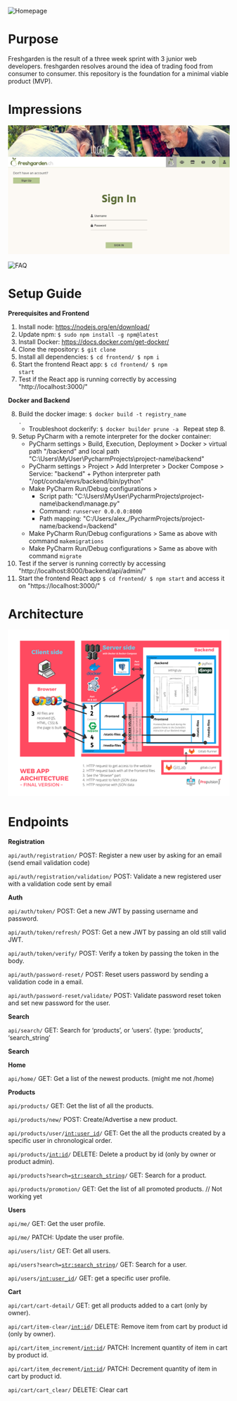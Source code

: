 ![Homepage](./frontend/src/assets/freshgarden_homepage.png "Home Page")

# Purpose
Freshgarden is the result of a three week sprint with 3 junior web developers.
freshgarden resolves around the idea of trading food from consumer to consumer.
this repository is the foundation for a minimal viable product (MVP).

# Impressions

![Sign In](./frontend/src/assets/signin.PNG "Sign In Page")

![FAQ](./frontend/src/assets/faq.png "FAQ")

# Setup Guide 
<strong>Prerequisites and Frontend</strong>

1. Install node: https://nodejs.org/en/download/
2. Update npm: <code>$ sudo npm install -g npm@latest</code>
3. Install Docker: https://docs.docker.com/get-docker/
4. Clone the repository: <code>$ git clone</code>
5. Install all dependencies: <code>$ cd frontend/ $ npm i</code> 
6. Start the frontend React app: <code>$ cd frontend/ $ npm start</code>
7. Test if the React app is running correctly by accessing "http://localhost:3000/"

<strong>Docker and Backend</strong>

8. Build the docker image: <code>$ docker build -t registry_name .</code>
    * Troubleshoot dockerify: <code>$ docker builder prune -a </code> Repeat step 8.</br>
9. Setup PyCharm with a remote interpreter for the docker container:
    * PyCharm settings > Build, Execution, Deployment > Docker > virtual path "/backend" and local path "C:\Users\MyUser\PycharmProjects\project-name\backend"
    * PyCharm settings > Project > Add Interpreter > Docker Compose > Service: "backend" + Python interpreter path "/opt/conda/envs/backend/bin/python"
    * Make PyCharm Run/Debug configurations > 
        * Script path: "C:\Users\MyUser\PycharmProjects\project-name\backend\manage.py"
        * Command: <code>runserver 0.0.0.0:8000</code>
        * Path mapping: "C:/Users/alex_/PycharmProjects/project-name/backend=/backend"
    * Make PyCharm Run/Debug configurations > Same as above with command <code>makemigrations</code>
    * Make PyCharm Run/Debug configurations > Same as above with command <code>migrate</code>
10. Test if the server is running correctly by accessing "http://localhost:8000/backend/api/admin/" 
11. Start the frontend React app <code>$ cd frontend/ $ npm start</code> and access it on "https://localhost:3000/"

# Architecture
![Architecture](./frontend/src/assets/architecture.png "Architecture")

# Endpoints
<strong>Registration</strong>

<code>api/auth/registration/</code> POST: Register a new user by asking for an email (send email validation code)

<code>api/auth/registration/validation/</code> POST: Validate a new registered user with a validation code sent by email

<strong>Auth</strong>

<code>api/auth/token/</code> POST: Get a new JWT by passing username and password.

<code>api/auth/token/refresh/</code> POST: Get a new JWT by passing an old still valid JWT.

<code>api/auth/token/verify/</code> POST: Verify a token by passing the token in the body.

<code>api/auth/password-reset/</code> POST: Reset users password by sending a validation code in a email.

<code>api/auth/password-reset/validate/</code> POST: Validate password reset token and set new password for the user.

<strong>Search</strong>

<code>api/search/</code> GET: Search for ‘products’, or ‘users’. {type: ‘products’, ‘search_string’

<strong>Search</strong>

<strong>Home</strong>

<code>api/home/</code> GET: Get a list of the newest products. (might me not /home)

<strong>Products</strong>

<code>api/products/</code> GET: Get the list of all the products.

<code>api/products/new/</code> POST: Create/Advertise a new product.

<code>api/products/user/<int:user_id>/</code> GET: Get the all the products created by a specific user in chronological order.

<code>api/products/<int:id>/</code> DELETE: Delete a product by id (only by owner or product admin).

<code>api/products?search=<str:search_string>/</code> GET: Search for a product.

<code>api/products/promotion/</code> GET: Get the list of all promoted products. // Not working yet

<strong>Users</strong> 

<code>api/me/</code> GET: Get the user profile.

<code>api/me/</code> PATCH: Update the user profile.

<code>api/users/list/</code> GET: Get all users.

<code>api/users?search=<str:search_string>/</code> GET: Search for a user.

<code>api/users/<int:user_id>/</code> GET: get a specific user profile.

<strong>Cart</strong>

<code>api/cart/cart-detail/</code> GET: get all products added to a cart (only by owner).
   
<code>api/cart/item-clear/<int:id>/</code> DELETE: Remove item from cart by product id (only by owner).

<code>api/cart/item_increment/<int:id>/</code> PATCH: Increment quantity of item in cart by product id.
   
<code>api/cart/item_decrement/<int:id>/</code> PATCH: Decrement quantity of item in cart by product id.

<code>api/cart/cart_clear/</code> DELETE: Clear cart